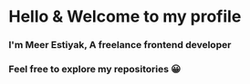 <h1 align="left">Hello & Welcome to my profile</h1>
<h3 align="left">I'm Meer Estiyak, A freelance frontend developer</h3>
<h3 align="left"> Feel free to explore my repositories 😀 </h3>
<p align="left">

